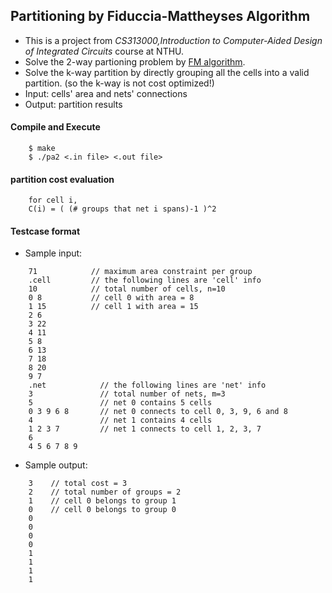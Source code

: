 ## Partitioning by Fiduccia-Mattheyses Algorithm
- This is a project from *CS313000,Introduction to Computer-Aided Design of Integrated Circuits* course at NTHU.
- Solve the 2-way partioning problem by [FM algorithm](https://).
- Solve the k-way partition by directly grouping all the cells into a valid partition. (so the k-way is not cost optimized!)
- Input: cells' area and nets' connections
- Output: partition results

#### Compile and Execute
```
    $ make
    $ ./pa2 <.in file> <.out file>
```
#### partition cost evaluation
```
    for cell i,
    C(i) = ( (# groups that net i spans)-1 )^2
```

#### Testcase format
- Sample input:
```
    71            // maximum area constraint per group
    .cell         // the following lines are 'cell' info
    10            // total number of cells, n=10
    0 8           // cell 0 with area = 8
    1 15          // cell 1 with area = 15
    2 6
    3 22
    4 11 
    5 8
    6 13
    7 18
    8 20
    9 7
    .net            // the following lines are 'net' info
    3               // total number of nets, m=3
    5               // net 0 contains 5 cells
    0 3 9 6 8       // net 0 connects to cell 0, 3, 9, 6 and 8
    4               // net 1 contains 4 cells
    1 2 3 7         // net 1 connects to cell 1, 2, 3, 7
    6
    4 5 6 7 8 9
```
- Sample output:
```
    3    // total cost = 3
    2    // total number of groups = 2
    1    // cell 0 belongs to group 1
    0    // cell 0 belongs to group 0
    0
    0
    0
    0
    1
    1
    1
    1
    
```
